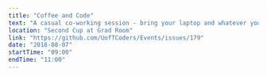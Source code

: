 ```yaml
---
title: "Coffee and Code"
text: "A casual co-working session - bring your laptop and whatever you're working on!"
location: "Second Cup at Grad Room"
link: "https://github.com/UofTCoders/Events/issues/179"
date: "2018-08-07"
startTime: "09:00"
endTime: "11:00"
---
```

